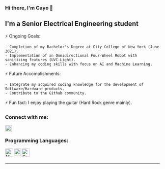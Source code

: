 ### Hi there, I'm Cayo 👋

## I'm a Senior Electrical Engineering student

⚡ Ongoing Goals:

    - Completion of my Bachelor's Degree at City College of New York (June 2021).
    - Implementation of an Omnidirectional Four-Wheel Robot with sanitizing features (UVC-Light).
    - Enhancing my coding skills with focus on AI and Machine Learning.

⚡ Future Accomplishments: 

    - Integrate my acquired coding knowledge for the development of Software/Hardware products.
    - Contribute to the Github community.

⚡ Fun fact: I enjoy playing the guitar (Hard Rock genre mainly).

### Connect with me:

[<img align="left" alt="Cayo Aponte | LinkedIn" width="22px" src="https://www.successcityonline.com/wp-content/uploads/2014/11/2000px-Linkedin_icon.svg_-1536x1536.png" />][linkedin]

<br />

### Programming Languages:

<img align="left" alt="MATLAB" width="26px" src="https://cdn.icon-icons.com/icons2/2107/PNG/512/file_type_matlab_icon_130398.png" />
<img align="left" alt="Python" width="22px" src="https://camo.githubusercontent.com/9f7002fa85f5bc686e82076e686b18b1b56835800059e455b9f913a091d9083c/687474703a2f2f75706c6f61642e77696b696d656469612e6f72672f77696b6970656469612f636f6d6d6f6e732f7468756d622f632f63332f507974686f6e2d6c6f676f2d6e6f746578742e7376672f3230303070782d507974686f6e2d6c6f676f2d6e6f746578742e7376672e706e67" />
<img align="left" alt="C++" width="26px" src="https://user-images.githubusercontent.com/42747200/46140125-da084900-c26d-11e8-8ea7-c45ae6306309.png" />

<br />
<br />

---

[linkedin]: https://www.linkedin.com/in/cayo-aponte-0529651b9/
